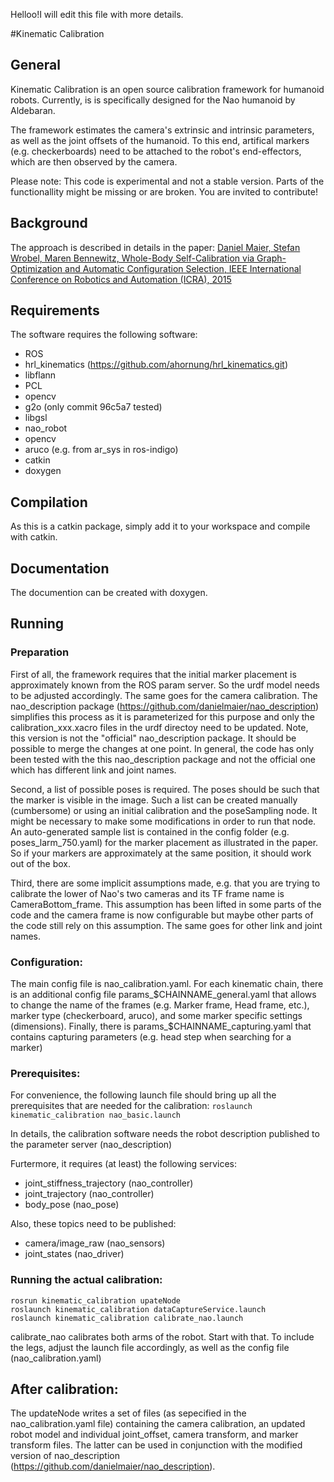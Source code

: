 Helloo!I will edit this file with more details.



#Kinematic Calibration

## General
Kinematic Calibration is an open source calibration framework for humanoid robots. Currently, is is specifically designed for the Nao humanoid by Aldebaran. 

The framework estimates the camera's extrinsic and intrinsic parameters, as well as the joint offsets of the humanoid. To this end, artifical markers (e.g. checkerboards) need to be attached to the robot's end-effectors, which are then observed by the camera. 


Please note: This code is experimental and not a stable version. Parts of the functionallity might be missing or are broken. You are invited to contribute!


## Background
The approach is described in details in the paper:
[Daniel Maier, Stefan Wrobel, Maren Bennewitz, Whole-Body Self-Calibration via Graph-Optimization and Automatic Configuration Selection, IEEE International Conference on Robotics and Automation (ICRA), 2015]( http://www2.informatik.uni-freiburg.de/~maierd/pub/maier15icra.pdf)


## Requirements

The software requires the following software:

* ROS
* hrl_kinematics (https://github.com/ahornung/hrl_kinematics.git)
* libflann
* PCL
* opencv
* g2o (only commit 96c5a7 tested)
* libgsl
* nao_robot
* opencv
* aruco (e.g. from ar_sys in ros-indigo)
* catkin
* doxygen


## Compilation
As this is a catkin package, simply add it to your workspace and compile with catkin. 


## Documentation
The documention can be created with doxygen. 


## Running

### Preparation
First of all, the framework requires that the initial marker placement is approximately known from the ROS param server. So the urdf model needs to be adjusted accordingly. The same goes for the camera calibration. 
The nao_description package (https://github.com/danielmaier/nao_description) simplifies this process as it is parameterized for this purpose and only the calibration_xxx.xacro files in the urdf directoy need to be updated. Note, this version is not the "official" nao_description package. It should be possible to merge the changes at one point. In general, the code has only been tested with the this nao_description package and not the official one which has different link and joint names. 


Second, a list of possible poses is required. The poses should be such that the marker is visible in the image. Such a list can be created manually (cumbersome) or using an initial calibration and the poseSampling node. It might be necessary to make some modifications in order to run that node. An auto-generated sample list is contained in the config folder (e.g. poses_larm_750.yaml) for the marker placement as illustrated in the paper. So if your markers are approximately at the same position, it should work out of the box. 

Third, there are some implicit assumptions made, e.g. that you are trying to calibrate the lower of Nao's two cameras and its TF frame name is CameraBottom_frame. This assumption has been lifted in some parts of the code and the camera frame is now configurable but maybe other parts of the code still rely on this assumption. The same goes for other link and joint names. 


### Configuration:
The main config file is nao_calibration.yaml.
For each kinematic chain, there is an additional config file params_$CHAINNAME_general.yaml  that allows to change the name of the frames (e.g. Marker frame, Head frame, etc.), marker type (checkerboard, aruco), and some marker specific settings (dimensions). Finally, there is params_$CHAINNAME_capturing.yaml that contains capturing parameters (e.g. head step when searching for a marker) 



### Prerequisites:
For convenience, the following launch file should bring up all the prerequisites that are needed for the calibration:
`roslaunch kinematic_calibration nao_basic.launch`

In details, the calibration software needs the robot description published to the parameter server (nao_description)

Furtermore, it requires (at least) the following services:
+ joint_stiffness_trajectory (nao_controller)
+ joint_trajectory  (nao_controller)
+ body_pose (nao_pose)

Also, these topics need to be published:
+ camera/image_raw (nao_sensors)
+ joint_states (nao_driver)


### Running the actual calibration:
```
rosrun kinematic_calibration upateNode
roslaunch kinematic_calibration dataCaptureService.launch
roslaunch kinematic_calibration calibrate_nao.launch
```

calibrate_nao calibrates both arms of the robot. Start with that. To include the legs, adjust the launch file accordingly, as well as the config file (nao_calibration.yaml)


## After calibration:
The updateNode writes a set of files (as sepecified in the nao_calibration.yaml file) containing the camera calibration, an updated robot model and individual joint_offset, camera transform, and marker transform files.  The latter can be used in conjunction with the modified version of nao_description (https://github.com/danielmaier/nao_description).



